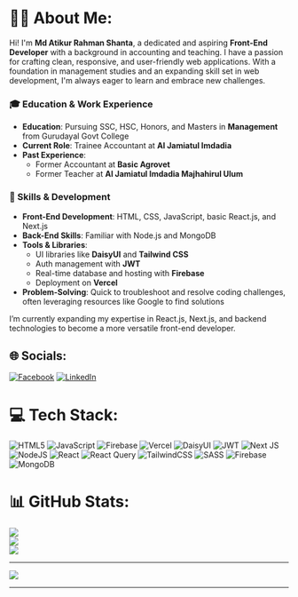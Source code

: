 # 👨‍💻 About Me:
Hi! I'm **Md Atikur Rahman Shanta**, a dedicated and aspiring **Front-End Developer** with a background in accounting and teaching. I have a passion for crafting clean, responsive, and user-friendly web applications. With a foundation in management studies and an expanding skill set in web development, I'm always eager to learn and embrace new challenges.

### 🎓 Education & Work Experience
- **Education**: Pursuing SSC, HSC, Honors, and Masters in **Management** from Gurudayal Govt College
- **Current Role**: Trainee Accountant at **Al Jamiatul Imdadia**
- **Past Experience**:
  - Former Accountant at **Basic Agrovet**
  - Former Teacher at **Al Jamiatul Imdadia Majhahirul Ulum**

### 🚀 Skills & Development
- **Front-End Development**: HTML, CSS, JavaScript, basic React.js, and Next.js
- **Back-End Skills**: Familiar with Node.js and MongoDB
- **Tools & Libraries**: 
  - UI libraries like **DaisyUI** and **Tailwind CSS**
  - Auth management with **JWT**
  - Real-time database and hosting with **Firebase**
  - Deployment on **Vercel**
- **Problem-Solving**: Quick to troubleshoot and resolve coding challenges, often leveraging resources like Google to find solutions

I’m currently expanding my expertise in React.js, Next.js, and backend technologies to become a more versatile front-end developer.

## 🌐 Socials:
[![Facebook](https://img.shields.io/badge/Facebook-%231877F2.svg?logo=Facebook&logoColor=white)](https://facebook.com/atik.ahmed.75054) [![LinkedIn](https://img.shields.io/badge/LinkedIn-%230077B5.svg?logo=linkedin&logoColor=white)](https://linkedin.com/in/md-atikur-rahman-shanta-88a182241) 

# 💻 Tech Stack:
![HTML5](https://img.shields.io/badge/html5-%23E34F26.svg?style=for-the-badge&logo=html5&logoColor=white) 
![JavaScript](https://img.shields.io/badge/javascript-%23323330.svg?style=for-the-badge&logo=javascript&logoColor=%23F7DF1E) 
![Firebase](https://img.shields.io/badge/firebase-%23039BE5.svg?style=for-the-badge&logo=firebase&logoColor=white) 
![Vercel](https://img.shields.io/badge/vercel-%23000000.svg?style=for-the-badge&logo=vercel&logoColor=white) 
![DaisyUI](https://img.shields.io/badge/daisyui-5A0EF8?style=for-the-badge&logo=daisyui&logoColor=white) 
![JWT](https://img.shields.io/badge/JWT-black?style=for-the-badge&logo=JSON%20web%20tokens) 
![Next JS](https://img.shields.io/badge/Next-black?style=for-the-badge&logo=next.js&logoColor=white) 
![NodeJS](https://img.shields.io/badge/node.js-6DA55F?style=for-the-badge&logo=node.js&logoColor=white) 
![React](https://img.shields.io/badge/react-%2320232a.svg?style=for-the-badge&logo=react&logoColor=%2361DAFB) 
![React Query](https://img.shields.io/badge/-React%20Query-FF4154?style=for-the-badge&logo=react%20query&logoColor=white) 
![TailwindCSS](https://img.shields.io/badge/tailwindcss-%2338B2AC.svg?style=for-the-badge&logo=tailwind-css&logoColor=white) 
![SASS](https://img.shields.io/badge/SASS-hotpink.svg?style=for-the-badge&logo=SASS&logoColor=white) 
![Firebase](https://img.shields.io/badge/firebase-a08021?style=for-the-badge&logo=firebase&logoColor=ffcd34) 
![MongoDB](https://img.shields.io/badge/MongoDB-%234ea94b.svg?style=for-the-badge&logo=mongodb&logoColor=white)

# 📊 GitHub Stats:
![](https://github-readme-stats.vercel.app/api?username=atik2788&theme=dark&hide_border=false&include_all_commits=false&count_private=true&bg_color=00000)<br/>
![](https://github-readme-streak-stats.herokuapp.com/?user=atik2788&theme=white&hide_border=false&bg_color=000000)<br/>
![](https://github-readme-stats.vercel.app/api/top-langs/?username=atik2788&theme=dark&hide_border=false&include_all_commits=false&count_private=true&layout=compact&bg_color=000000)

---

[![](https://visitcount.itsvg.in/api?id=atik2788&icon=0&color=0)](https://visitcount.itsvg.in)

---



<!-- Proudly created with GPRM ( https://gprm.itsvg.in ) -->
